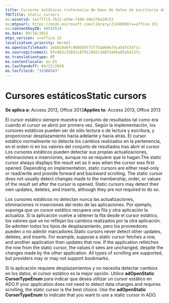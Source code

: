 ```yaml
---
title: Cursores estáticos (referencia de base de datos de escritorio de Access)
TOCTitle: Static cursors
ms:assetid: 1acf7fc5-fb12-e59e-f480-dde378a29c53
ms:mtpsurl: https://msdn.microsoft.com/library/JJ248950(v=office.15)
ms:contentKeyID: 48543524
ms.date: 09/18/2015
mtps_version: v=office.15
localization_priority: Normal
ms.openlocfilehash: 2eb019a6fc960d58771ff5ab0de7dca547c55f1c
ms.sourcegitcommit: 8fe462c32b91c87911942c188f3445e85a54137c
ms.translationtype: MT
ms.contentlocale: es-ES
ms.lasthandoff: 04/23/2019
ms.locfileid: "32308543"
---
```

# <a name="static-cursors"></a><span data-ttu-id="99860-102">Cursores estáticos</span><span class="sxs-lookup"><span data-stu-id="99860-102">Static cursors</span></span>


<span data-ttu-id="99860-103">**Se aplica a:** Access 2013, Office 2013</span><span class="sxs-lookup"><span data-stu-id="99860-103">**Applies to**: Access 2013, Office 2013</span></span>

<span data-ttu-id="99860-p101">El cursor estático siempre muestra el conjunto de resultados tal como era cuando el cursor se abrió por primera vez. Según la implementación, los cursores estáticos pueden ser de sólo lectura o de lectura y escritura, y proporcionar desplazamiento hacia adelante y hacia atrás. El cursor estático normalmente no detecta los cambios realizados en la pertenencia, en el orden ni en los valores del conjunto de resultados tras abrir el cursor. Los cursores estáticos pueden detectar sus propias actualizaciones, eliminaciones e inserciones, aunque no se requiere que lo hagan.</span><span class="sxs-lookup"><span data-stu-id="99860-p101">The static cursor always displays the result set as it was when the cursor was first opened. Depending on implementation, static cursors are either read-only or read/write and provide forward and backward scrolling. The static cursor does not usually detect changes made to the membership, order, or values of the result set after the cursor is opened. Static cursors may detect their own updates, deletes, and inserts, although they are not required to do so.</span></span>

<span data-ttu-id="99860-p102">Los cursores estáticos no detectan nunca las actualizaciones, eliminaciones ni inserciones del resto de las aplicaciones. Por ejemplo, suponga que un cursor estático recupera una fila y otra aplicación la actualiza. Si la aplicación vuelve a obtener la fila desde el cursor estático, los valores que ve no reflejan los cambios realizados por la otra aplicación. Se admiten todos los tipos de desplazamiento, pero los proveedores pueden o no admitir marcadores.</span><span class="sxs-lookup"><span data-stu-id="99860-p102">Static cursors never detect other updates, deletes, and inserts. For example, suppose a static cursor fetches a row, and another application then updates that row. If the application refetches the row from the static cursor, the values it sees are unchanged, despite the changes made by the other application. All types of scrolling are supported, but providers may or may not support bookmarks.</span></span>

<span data-ttu-id="99860-p103">Si la aplicación requiere desplazamientos y no necesita detectar cambios en los datos, el cursor estático es la mejor opción. Utilice **adOpenStatic** **CursorTypeEnum** para indicar que desea utilizar un cursor estático en ADO.</span><span class="sxs-lookup"><span data-stu-id="99860-p103">If your application does not need to detect data changes and requires scrolling, the static cursor is the best choice. Use the **adOpenStatic** **CursorTypeEnum** to indicate that you want to use a static cursor in ADO.</span></span>

